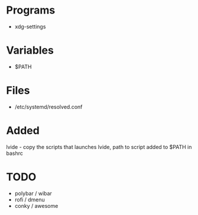 # Programs
- xdg-settings

# Variables
- $PATH

# Files
- /etc/systemd/resolved.conf

# Added
lvide - copy the scripts that launches lvide, path to script added to $PATH in bashrc

# TODO
- polybar / wibar
- rofi / dmenu
- conky / awesome
